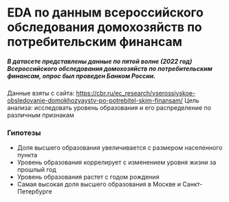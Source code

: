 # EDA по данным всероссийского обследования домохозяйств по потребительским финансам

##### В датасете представлены данные по пятой волне (2022 год) Всероссийского обследования домохозяйств по потребительским финансам, опрос был проведен Банком России.
Данные взяты с сайта: https://cbr.ru/ec_research/vserossiyskoe-obsledovanie-domokhozyaystv-po-potrebitel-skim-finansam/
Цель анализа: исследовать уровень образования и его распределение по различным признакам
###  Гипотезы
- Доля высшего образования увеличивается с размером населенного пункта
- Уровень образования коррелирует с изменением уровня жизни за прошлый год
- Уровень образования растет с годом рождения
- Самая высокая доля высшего образования в Москве и Санкт-Петербурге

